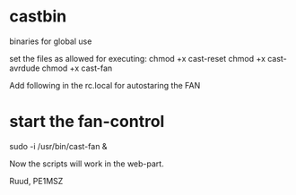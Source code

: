 # castbin
binaries for global use

set the files as allowed for executing:
chmod +x cast-reset
chmod +x cast-avrdude
chmod +x cast-fan

Add following in the rc.local for autostaring the FAN

# start the fan-control
sudo -i /usr/bin/cast-fan &


Now the scripts will work in the web-part.

Ruud, PE1MSZ
